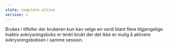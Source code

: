 ```yaml
---
state: complete altinn
version: 1
---
```

Brukes i tilfeller der brukeren kun kan velge en verdi blant flere tilgjengelige.
Inaktiv avkrysningsboks er tenkt brukt der det ikke er mulig å aktivere avkrysningsboksen i samme session.
